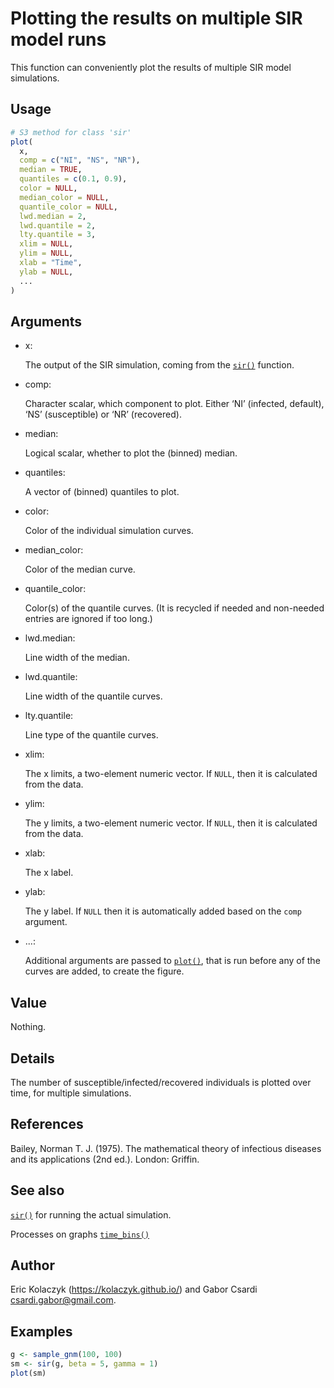 # Plotting the results on multiple SIR model runs

This function can conveniently plot the results of multiple SIR model
simulations.

## Usage

``` r
# S3 method for class 'sir'
plot(
  x,
  comp = c("NI", "NS", "NR"),
  median = TRUE,
  quantiles = c(0.1, 0.9),
  color = NULL,
  median_color = NULL,
  quantile_color = NULL,
  lwd.median = 2,
  lwd.quantile = 2,
  lty.quantile = 3,
  xlim = NULL,
  ylim = NULL,
  xlab = "Time",
  ylab = NULL,
  ...
)
```

## Arguments

- x:

  The output of the SIR simulation, coming from the
  [`sir()`](https://r.igraph.org/reference/sir.md) function.

- comp:

  Character scalar, which component to plot. Either ‘NI’ (infected,
  default), ‘NS’ (susceptible) or ‘NR’ (recovered).

- median:

  Logical scalar, whether to plot the (binned) median.

- quantiles:

  A vector of (binned) quantiles to plot.

- color:

  Color of the individual simulation curves.

- median_color:

  Color of the median curve.

- quantile_color:

  Color(s) of the quantile curves. (It is recycled if needed and
  non-needed entries are ignored if too long.)

- lwd.median:

  Line width of the median.

- lwd.quantile:

  Line width of the quantile curves.

- lty.quantile:

  Line type of the quantile curves.

- xlim:

  The x limits, a two-element numeric vector. If `NULL`, then it is
  calculated from the data.

- ylim:

  The y limits, a two-element numeric vector. If `NULL`, then it is
  calculated from the data.

- xlab:

  The x label.

- ylab:

  The y label. If `NULL` then it is automatically added based on the
  `comp` argument.

- ...:

  Additional arguments are passed to
  [`plot()`](https://rdrr.io/r/graphics/plot.default.html), that is run
  before any of the curves are added, to create the figure.

## Value

Nothing.

## Details

The number of susceptible/infected/recovered individuals is plotted over
time, for multiple simulations.

## References

Bailey, Norman T. J. (1975). The mathematical theory of infectious
diseases and its applications (2nd ed.). London: Griffin.

## See also

[`sir()`](https://r.igraph.org/reference/sir.md) for running the actual
simulation.

Processes on graphs
[`time_bins()`](https://r.igraph.org/reference/sir.md)

## Author

Eric Kolaczyk (<https://kolaczyk.github.io/>) and Gabor Csardi
<csardi.gabor@gmail.com>.

## Examples

``` r
g <- sample_gnm(100, 100)
sm <- sir(g, beta = 5, gamma = 1)
plot(sm)

```
